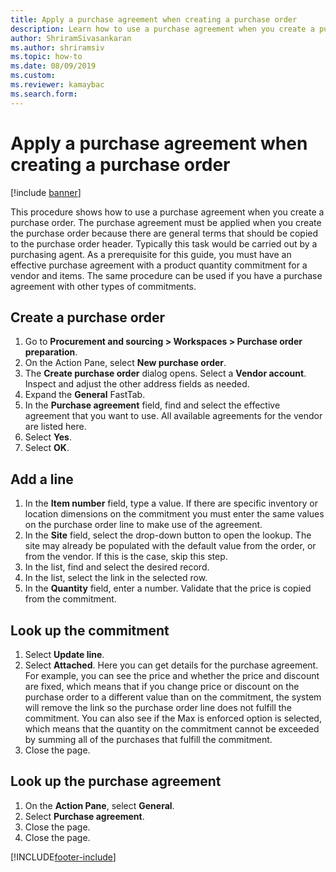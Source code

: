 ```yaml
--- 
title: Apply a purchase agreement when creating a purchase order
description: Learn how to use a purchase agreement when you create a purchase order, including a step-by-step process for creating a purchase order. 
author: ShriramSivasankaran
ms.author: shriramsiv
ms.topic: how-to
ms.date: 08/09/2019
ms.custom:
ms.reviewer: kamaybac
ms.search.form:
---
```


# Apply a purchase agreement when creating a purchase order

[!include [banner](../../includes/banner.md)]

This procedure shows how to use a purchase agreement when you create a purchase order. The purchase agreement must be applied when you create the purchase order because there are general terms that should be copied to the purchase order header. Typically this task would be carried out by a purchasing agent. As a prerequisite for this guide, you must have an effective purchase agreement with a product quantity commitment for a vendor and items. The same procedure can be used if you have a purchase agreement with other types of commitments.

## Create a purchase order

1. Go to **Procurement and sourcing \> Workspaces \> Purchase order preparation**.
1. On the Action Pane, select **New purchase order**.
1. The **Create purchase order** dialog opens. Select a **Vendor account**. Inspect and adjust the other address fields as needed.
1. Expand the **General** FastTab.
1. In the **Purchase agreement** field, find and select the effective agreement that you want to use. All available agreements for the vendor are listed here.  
1. Select **Yes**.
1. Select **OK**.

## Add a line

1. In the **Item number** field, type a value. If there are specific inventory or location dimensions on the commitment you must enter the same values on the purchase order line to make use of the agreement.
1. In the **Site** field, select the drop-down button to open the lookup. The site may already be populated with the default value from the order, or from the vendor. If this is the case, skip this step.  
1. In the list, find and select the desired record.
1. In the list, select the link in the selected row.
1. In the **Quantity** field, enter a number. Validate that the price is copied from the commitment.  

## Look up the commitment

1. Select **Update line**.
1. Select **Attached**. Here you can get details for the purchase agreement. For example, you can see the price and whether the price and discount are fixed, which means that if you change price or discount on the purchase order to a different value than on the commitment, the system will remove the link so the purchase order line does not fulfill the commitment. You can also see if the Max is enforced option is selected, which means that the quantity on the commitment cannot be exceeded by summing all of the purchases that fulfill the commitment.  
1. Close the page.

## Look up the purchase agreement

1. On the **Action Pane**, select **General**.
1. Select **Purchase agreement**.
1. Close the page.
1. Close the page.



[!INCLUDE[footer-include](../../../includes/footer-banner.md)]
